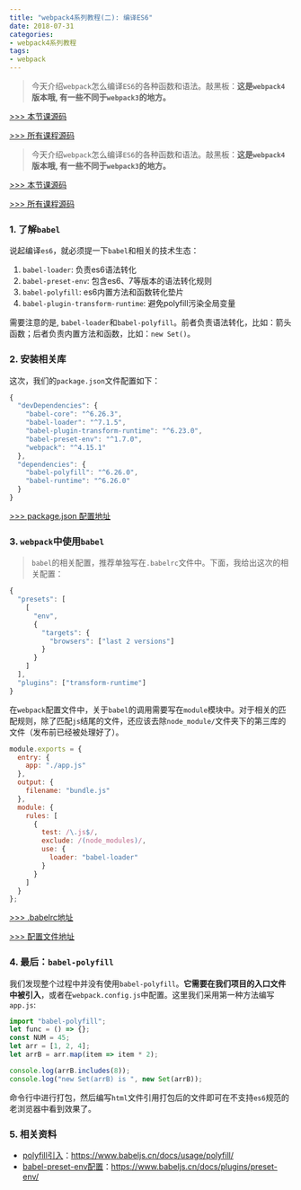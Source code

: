 ```yaml
---
title: "webpack4系列教程(二): 编译ES6"
date: 2018-07-31
categories:
- webpack4系列教程
tags:
- webpack
---
```

> 今天介绍`webpack`怎么编译`ES6`的各种函数和语法。敲黑板：**这是`webpack4`版本哦, 有一些不同于`webpack3`的地方。**

[>>> 本节课源码](https://github.com/dongyuanxin/webpack-demos/tree/master/demo02)

[>>> 所有课程源码](https://github.com/dongyuanxin/webpack-demos)

<!-- more -->


> 今天介绍`webpack`怎么编译`ES6`的各种函数和语法。敲黑板：**这是`webpack4`版本哦, 有一些不同于`webpack3`的地方。**

[>>> 本节课源码](https://github.com/dongyuanxin/webpack-demos/tree/master/demo02)

[>>> 所有课程源码](https://github.com/dongyuanxin/webpack-demos)

### 1. 了解`babel`

说起编译`es6`，就必须提一下`babel`和相关的技术生态：

1. `babel-loader`: 负责es6语法转化
2. `babel-preset-env`: 包含es6、7等版本的语法转化规则
3. `babel-polyfill`: es6内置方法和函数转化垫片
4. `babel-plugin-transform-runtime`: 避免polyfill污染全局变量

需要注意的是, `babel-loader`和`babel-polyfill`。前者负责语法转化，比如：箭头函数；后者负责内置方法和函数，比如：`new Set()`。

### 2. 安装相关库

这次，我们的`package.json`文件配置如下：

```javascript
{
  "devDependencies": {
    "babel-core": "^6.26.3",
    "babel-loader": "^7.1.5",
    "babel-plugin-transform-runtime": "^6.23.0",
    "babel-preset-env": "^1.7.0",
    "webpack": "^4.15.1"
  },
  "dependencies": {
    "babel-polyfill": "^6.26.0",
    "babel-runtime": "^6.26.0"
  }
}
```

[>>> package.json 配置地址](https://github.com/dongyuanxin/webpack-demos/blob/master/demo02/package.json)

### 3. `webpack`中使用`babel`
> `babel`的相关配置，推荐单独写在`.babelrc`文件中。下面，我给出这次的相关配置：

```javascript
{
  "presets": [
    [
      "env",
      {
        "targets": {
          "browsers": ["last 2 versions"]
        }
      }
    ]
  ],
  "plugins": ["transform-runtime"]
}
```

在`webpack`配置文件中，关于`babel`的调用需要写在`module`模块中。对于相关的匹配规则，除了匹配`js`结尾的文件，还应该去除`node_module/`文件夹下的第三库的文件（发布前已经被处理好了）。

```javascript
module.exports = {
  entry: {
    app: "./app.js"
  },
  output: {
    filename: "bundle.js"
  },
  module: {
    rules: [
      {
        test: /\.js$/,
        exclude: /(node_modules)/,
        use: {
          loader: "babel-loader" 
        }
      }
    ]
  }
};
```

[>>> .babelrc地址](https://github.com/dongyuanxin/webpack-demos/blob/master/demo02/.babelrc)

[>>> 配置文件地址](https://github.com/dongyuanxin/webpack-demos/blob/master/demo02/webpack.config.js)

### 4. 最后：`babel-polyfill`

我们发现整个过程中并没有使用`babel-polyfill`。**它需要在我们项目的入口文件中被引入**，或者在`webpack.config.js`中配置。这里我们采用第一种方法编写`app.js`:

```javascript
import "babel-polyfill";
let func = () => {};
const NUM = 45;
let arr = [1, 2, 4];
let arrB = arr.map(item => item * 2);

console.log(arrB.includes(8));
console.log("new Set(arrB) is ", new Set(arrB));
```

命令行中进行打包，然后编写`html`文件引用打包后的文件即可在不支持`es6`规范的老浏览器中看到效果了。

### 5. 相关资料
- [polyfill引入](https://www.babeljs.cn/docs/usage/polyfill/)：https://www.babeljs.cn/docs/usage/polyfill/
- [babel-preset-env配置](https://www.babeljs.cn/docs/plugins/preset-env/)：https://www.babeljs.cn/docs/plugins/preset-env/

